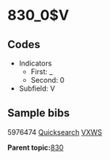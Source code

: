 # 830\_0$V

## Codes

-   Indicators
    -   First: \_
    -   Second: 0
-   Subfield: V

## Sample bibs

5976474 [Quicksearch](https://search.library.yale.edu/catalog/5976474) [VXWS](http://prodorbis.library.yale.edu:7014/vxws/GetHoldingsService?bibId=5976474)

**Parent topic:**[830](../../tags/830/830.md)

